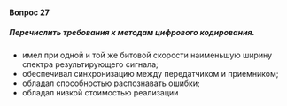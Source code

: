 #### Вопрос 27

##### Перечислить требования к методам цифрового кодирования.

- имел при одной и той же битовой скорости наименьшую ширину спектра  результирующего сигнала;
- обеспечивал синхронизацию между передатчиком и приемником;  
- обладал способностью распознавать ошибки;
- обладал низкой стоимостью реализации
